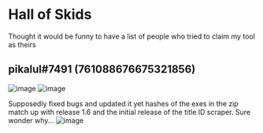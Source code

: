 # Hall of Skids
Thought it would be funny to have a list of people who tried to claim my tool as theirs

## pikalul#7491 (761088676675321856)
![image](https://user-images.githubusercontent.com/38233332/224585717-c9b1d381-bf75-4886-af5a-fedb76e40cc5.png)
![image](https://user-images.githubusercontent.com/38233332/224585752-1e7749d3-7b3b-494e-b03a-d8e1ce075366.png)

Supposedly fixed bugs and updated it yet hashes of the exes in the zip match up with release 1.6 and the initial release of the title ID scraper. Sure wonder why...
![image](https://user-images.githubusercontent.com/38233332/224585809-fbaa2ecc-2e82-46ce-a1ac-22079e8dc0d5.png)


